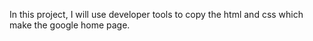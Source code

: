 In this project, I will use developer tools to copy the html and css which make the google home page.
